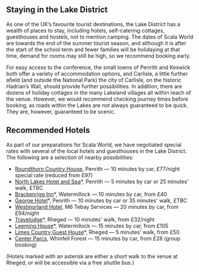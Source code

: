 ## Staying in the Lake District

As one of the UK’s favourite tourist destinations, the Lake District has a wealth of places to stay, including hotels, self-catering cottages, guesthouses and hostels, not to mention camping. The dates of Scala World are towards the end of the summer tourist season, and although it is after the start of the school term and fewer families will be holidaying at that time, demand for rooms may still be high, so we recommend booking early.

For easy access to the conference, the small towns of Penrith and Keswick both offer a variety of accommodation options, and Carlisle, a little further afield (and outside the National Park) the city of Carlisle, on the historic Hadrian’s Wall, should provide further possibilities. In addition, there are dozens of holiday cottages in the many Lakeland villages all within reach of the venue. However, we would recommend checking journey times before booking, as roads within the Lakes are not always guaranteed to be quick. They are, however, guaranteed to be scenic.

## Recommended Hotels

As part of our preparations for Scala World, we have negotiated special rates with several of the local hotels and guesthouses in the Lake District. The following are a selection of nearby possibilities:

 - [Roundthorn Country House](http://www.roundthorn.co.uk/), Penrith — 10 minutes by car, £77/night special rate (reduced from £97)
 - [North Lakes Hotel and Spa](http://www.shirehotels.co.uk/north-lakes)*, Penrith — 5 minutes by car or 25 minutes' walk, £TBC
 - [Brackenrigg Inn](http://www.brackenrigginn.co.uk/)*, Watermillock — 10 minutes by car, from £40
 - [George Hotel](http://www.lakedistricthotels.net/georgehotel)*, Penrith — 10 minutes by car or 35 minutes' walk, £TBC
 - [Westmorland Hotel](http://www.westmorlandhotel.com/), M6 Tebay Services — 20 minutes by car, from £94/night
 - [Travelodge](https://www.travelodge.co.uk/hotels/218/Penrith-hotel)*, Rheged — 10 minutes' walk, from £32/night
 - [Leeming House](http://www.macdonaldhotels.co.uk/our-hotels/macdonald-leeming-house)*, Watermillock — 15 minutes by car, from £105
 - [Limes Country Guest House](http://www.limespenrith.co.uk/)*, Rheged — 5 minutes' walk, from £50
 - [Center Parcs](http://www.centerparcs.co.uk/villages/whinfell), Whinfell Forest — 15 minutes by car, from £28 (group booking)

(Hotels marked with an asterisk are either a short walk to the venue at Rheged, or will be accessible via a free shuttle bus.)

